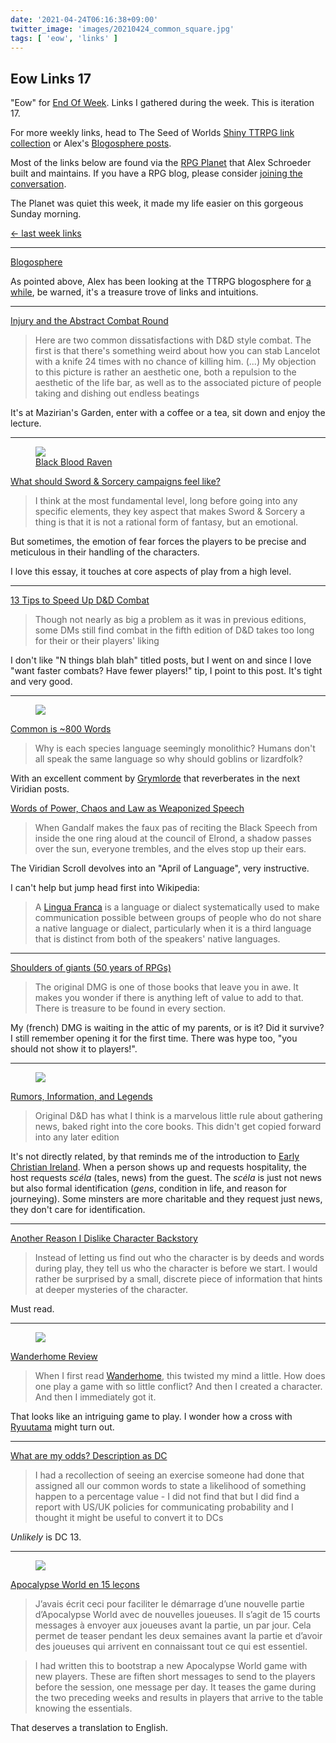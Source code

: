 ```yaml
---
date: '2021-04-24T06:16:38+09:00'
twitter_image: 'images/20210424_common_square.jpg'
tags: [ 'eow', 'links' ]
---
```


## Eow Links 17

"Eow" for [End Of Week](/#eow). Links I gathered during the week. This is iteration 17.

For more weekly links, head to The Seed of Worlds [Shiny TTRPG link collection](https://seedofworlds.blogspot.com/search/label/weekly%20links) or Alex's [Blogosphere posts](https://alexschroeder.ch/wiki/Blogosphere).

Most of the links below are found via the [RPG Planet](https://campaignwiki.org/rpg/) that Alex Schroeder built and maintains. If you have a RPG blog, please consider [joining the conversation](https://campaignwiki.org/wiki/Planet/Please_join!).

The Planet was quiet this week, it made my life easier on this gorgeous Sunday morning.

[← last week links](20210418.html?t=Eow_Links_16&f=eow17)

<hr/>

[Blogosphere](https://alexschroeder.ch/wiki/2021-04-18_Blogosphere)

As pointed above, Alex has been looking at the TTRPG blogosphere for [a while](https://alexschroeder.ch/wiki/Blogosphere), be warned, it's a treasure trove of links and intuitions.

<hr/>

[Injury and the Abstract Combat Round](https://maziriansgarden.blogspot.com/2021/04/injury-and-abstract-combat-round.html)

> Here are two common dissatisfactions with D&D style combat. The first is that there's something weird about how you can stab Lancelot with a knife 24 times with no chance of killing him.
> (...)
> My objection to this picture is rather an aesthetic one, both a repulsion to the aesthetic of the life bar, as well as to the associated picture of people taking and dishing out endless beatings

It's at Mazirian's Garden, enter with a coffee or a tea, sit down and enjoy the lecture.

<hr/>

<figure class="right">
<a href="https://www.artstation.com/artwork/v2PJZ3"><img src="images/20210424_ship.jpg" loading="lazy" /></a>
<figcaption>
<a href="https://www.artstation.com/artwork/v2PJZ3">Black Blood Raven</a>
</figcaption>
</figure>

[What should Sword & Sorcery campaigns feel like?](http://spriggans-den.com/2021/04/18/what-should-sword-sorcery-campaigns-feel-like/)

> I think at the most fundamental level, long before going into any specific elements, they key aspect that makes Sword & Sorcery a thing is that it is not a rational form of fantasy, but an emotional.

But sometimes, the emotion of fear forces the players to be precise and meticulous in their handling of the characters.

I love this essay, it touches at core aspects of play from a high level.

<hr/>

[13 Tips to Speed Up D&D Combat](http://slyflourish.com/tips_to_speed_up_combat.html)

> Though not nearly as big a problem as it was in previous editions, some DMs still find combat in the fifth edition of D&D takes too long for their or their players' liking

I don't like "N things blah blah" titled posts, but I went on and since I love "want faster combats? Have fewer players!" tip, I point to this post. It's tight and very good.

<hr/>

<figure class="right smallerr">
<a href="https://commons.wikimedia.org/wiki/File:Trilingual_Chinese-Malay-English_text_from_1839.jpg"><img src="images/20210424_common.jpg" loading="lazy" /></a>
<figcaption>
</figcaption>
</figure>

[Common is ~800 Words](https://viridianscroll.blogspot.com/2021/04/common-is-800-words.html)

> Why is each species language seemingly monolithic? Humans don't all speak the same language so why should goblins or lizardfolk?

With an excellent comment by [Grymlorde](https://grymlorde.blogspot.com/) that reverberates in the next Viridian posts.

[Words of Power, Chaos and Law as Weaponized Speech](https://viridianscroll.blogspot.com/2021/04/words-of-power-chaos-and-law-as.html)

> When Gandalf makes the faux pas of reciting the Black Speech from inside the one ring aloud at the council of Elrond, a shadow passes over the sun, everyone trembles, and the elves stop up their ears.

The Viridian Scroll devolves into an "April of Language", very instructive.

I can't help but jump head first into Wikipedia:

> A [Lingua Franca](https://en.wikipedia.org/wiki/Lingua_franca) is a language or dialect systematically used to make communication possible between groups of people who do not share a native language or dialect, particularly when it is a third language that is distinct from both of the speakers' native languages.

<hr/>

[Shoulders of giants (50 years of RPGs)](https://methodsetmadness.blogspot.com/2021/04/shoulders-of-giants-50-years-of-rpgs.html)

> The original DMG is one of those books that leave you in awe. It makes you wonder if there is anything left of value to add to that. There is treasure to be found in every section.

My (french) DMG is waiting in the attic of my parents, or is it? Did it survive? I still remember opening it for the first time. There was hype too, "you should not show it to players!".

<hr/>

<figure class="right smallest">
<a href="https://commons.wikimedia.org/wiki/File:Cuthbert_and_Boisil.jpg"><img src="images/20210424_boisil.jpg" loading="lazy" /></a>
<figcaption>
</figcaption>
</figure>

[Rumors, Information, and Legends](https://deltasdnd.blogspot.com/2021/04/rumors-information-and-legends.html)

> Original D&D has what I think is a marvelous little rule about gathering news, baked right into the core books. This didn't get copied forward into any later edition

It's not directly related, by that reminds me of the introduction to [Early Christian Ireland](https://amzn.to/2Piuwcd). When a person shows up and requests hospitality, the host requests _scéla_ (tales, news) from the guest. The _scéla_ is just not news but also formal identification (_gens_, condition in life, and reason for journeying). Some minsters are more charitable and they request just news, they don't care for identification.

<hr/>

[Another Reason I Dislike Character Backstory](https://grumpywizard.home.blog/2021/04/20/another-reason-i-dislike-character-backstory/)

> Instead of letting us find out who the character is by deeds and words during play, they tell us who the character is before we start.
> I would rather be surprised by a small, discrete piece of information that hints at deeper mysteries of the character.

Must read.

<hr/>

<figure class="right small">
<a href=""><img src="images/20210424_wander.jpg" loading="lazy" /></a>
<figcaption>
</figcaption>
</figure>

[Wanderhome Review](https://cannibalhalflinggaming.com/2021/04/21/wanderhome-review/)

> When I first read [Wanderhome](https://www.drivethrurpg.com/product/353966/Wanderhome?affiliate_id=1256684), this twisted my mind a little. How does one play a game with so little conflict? And then I created a character. And then I immediately got it.

That looks like an intriguing game to play. I wonder how a cross with [Ryuutama](20210323.html?t=Ryuu_Ex_Machina&f=eow17) might turn out.

<hr/>

[What are my odds? Description as DC](http://seedofworlds.blogspot.com/2021/04/what-are-my-odds-description-as-dc.html)

> I had a recollection of seeing an exercise someone had done that assigned all our common words to state a likelihood of something happen to a percentage value - I did not find that but I did find a report with US/UK policies for communicating probability and I thought it might be useful to convert it to DCs

_Unlikely_ is DC 13.

<hr/>

<figure class="right">
<a href="https://nonobstant.cafe/apocalypse-world-en-15-lecons/"><img src="images/20210424_apo.jpg" loading="lazy" /></a>
<figcaption>
</figcaption>
</figure>

[Apocalypse World en 15 leçons](https://nonobstant.cafe/apocalypse-world-en-15-lecons/)

> J’avais écrit ceci pour faciliter le démarrage d’une nouvelle partie d’Apocalypse World avec de nouvelles joueuses. Il s’agit de 15 courts messages à envoyer aux joueuses avant la partie, un par jour. Cela permet de teaser pendant les deux semaines avant la partie et d’avoir des joueuses qui arrivent en connaissant tout ce qui est essentiel.

<p class="spacer"></p>

> I had written this to bootstrap a new Apocalypse World game with new players. These are fiften short messages to send to the players before the session, one message per day. It teases the game during the two preceding weeks and results in players that arrive to the table knowing the essentials.

That deserves a translation to English.

